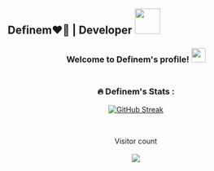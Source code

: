 ## Definem❤️‍🔥 | Developer <img src="https://media.giphy.com/media/mGcNjsfWAjY5AEZNw6/giphy.gif" width="50">

<!-- <h3 align="center">:octocat: English :octocat:</h3> -->



<!-- ---- DEFINEM'S SOCIALS ---- -->
<!--
<p align="center">
  <a href="https://linkedin.com/in/definem" target="blank"><img align="center" src="https://cdn.jsdelivr.net/npm/simple-icons@3.0.1/icons/linkedin.svg" alt="definem" 
    height="30" width="30" /></a>&nbsp;
  <a href="http://discord.com/users/дефинем#5371" target="blank"><img align="center" src="https://cdn.jsdelivr.net/npm/simple-icons@3.0.1/icons/discord.svg" alt="definem" 
    height="40" width="30" /></a>&nbsp;
  <a href="https://www.buymeacoffee.com/mdefineeq"><img align="center" alt="Buy me a Book" width="30px" src="https://cdn.jsdelivr.net/npm/simple-icons@3.0.1/icons/buymeacoffee.svg" /></a>
</p>

-->

<!-- ---- SAY WELCOME ---- -->

<h3 align="center">
Welcome to Definem's profile! 
  <img src="https://media.giphy.com/media/hvRJCLFzcasrR4ia7z/giphy.gif" width="28">
  <br>
  <br/>
  <!--
  <div class="badge-base LI-profile-badge" data-locale="ru_RU" data-size="medium" data-theme="dark" data-type="VERTICAL" data-vanity="muslimakhon-m-🇵🇸-290381297" data-version="v1">
  <a class="badge-base__link LI-simple-link" href="https://uz.linkedin.com/in/muslimakhon-%F0%9F%87%B5%F0%9F%87%B8-m-290381297?trk=profile-badge">
    Definem 🇵🇸
  </a>
  -->
</div>
</h3>

<!--

<details>

<summary>Hii theree</summary>

### Nice to meet you😁

![he he](https://myoctocat.com/assets/images/base-octocat.svg)

```ruby
   puts "Just for practise"
```
</details>

-->

<!-- ---- TYPING ANIMATION ABOUT DEFINEM ---- -->

<!--
<p align="center">
  <a href="https://github.com/DenverCoder1/readme-typing-svg">
    <img src="https://readme-typing-svg.herokuapp.com/?lines=Assalamu%20alaykum!;Currently%20Frontend%20developer;Programming%20languages:;TypeScript,%20JavaScript,;%20C%20and%20Python.;Frameworks%20and%20Libraries:;React,%20Vue,%20Nuxt,%20Pinia,%20Next.;Now%20Cyber%20Security%20Student.;Byee%20See%20U%20Soon!&center=true&width=440&height=45&color=f75c7e&vCenter=true&size=22"></a>
</p>

-->

<!-- ---- DEFINEM'S GITHUB STATS ---- -->

<div align="center">
  
  ### :fire: Definem's Stats :
  
[![GitHub Streak](http://github-readme-streak-stats.herokuapp.com?user=definem&theme=shades-of-purple&currStreakNum=16F11E&stroke=DD2727&ring=FCFB00EF&sideLabels=3028DD&dates=15DBDD&sideNums=48DD0C&border=FEFCF2&background=0C0202&fire=C0F70B&currStreakLabel=22DD05)](https://git.io/streak-stats)

</div>

<!-- ---- MOST USED LANGUAGES ---- -->

<!--

  [![Top Langs](https://github-readme-stats.vercel.app/api/top-langs/?username=definem&theme=chartreuse-dark)](https://github.com/anuraghazra/github-readme-stats)

-->

<!-- ---- PYTHON, GITHUB EXPLORE, LINUX, AND GITHUB LOGOS ---- -->
  
<!-- 
<p align="center">
  <img src="https://www.vectorlogo.zone/logos/python/python-icon.svg" width="60">
  <img src="https://raw.githubusercontent.com/github/explore/80688e429a7d4ef2fca1e82350fe8e3517d3494d/topics/visual-studio-code/visual-studio-code.png" width="60">
  <img src="https://www.vectorlogo.zone/logos/linux/linux-icon.svg" width="60">
  <img src="https://www.vectorlogo.zone/logos/github/github-icon.svg" width="60">
</p> 
-->

<!-- ---- TECHNOLOGIES ---- -->

<!---

<div align="center" display="block">

### Frontend

![HTML](https://img.shields.io/badge/-HTML-black?style=flat-square&logo=html5&logoColor=orange)
![CSS](https://img.shields.io/badge/-CSS-black?style=flat-square&logo=css3&logoColor=4444ff)
![Sass](https://img.shields.io/badge/-SASS-black?style=flat-square&logo=sass)
![Bootstrap](https://img.shields.io/badge/-Bootstrap-black?style=flat-square&logo=bootstrap)
![TailwindCss](https://img.shields.io/badge/-TailwindCss-black?style=flat-square&logo=tailwindcss)
![JavaScript](https://img.shields.io/badge/-JavaScript-black?style=flat-square&logo=javascript)
![TypeScript](https://img.shields.io/badge/-TypeScript-black?style=flat-square&logo=typescript)
![React](https://img.shields.io/badge/-React-black?style=flat-square&logo=react)
![ReactRouter](https://img.shields.io/badge/-ReactRouter-black?style=flat-square&logo=reactRouter)


### Backend 

![C](https://img.shields.io/badge/-C_prog_lang-black?style=flat-square&logo=c)
![Python](https://img.shields.io/badge/-Python-black?style=flat-square&logo=Python)
![JavaScript](https://img.shields.io/badge/-JavaScript-black?style=flat-square&logo=javascript)
![Nodejs](https://img.shields.io/badge/-Nodejs-black?style=flat-square&logo=Node.js)
![TypeScript](https://img.shields.io/badge/-TypeScript-black?style=flat-square&logo=typescript)
![MySQL](https://img.shields.io/badge/-MySQL-black?style=flat-square&logo=mysql)
![Python](https://img.shields.io/badge/-Python-black?style=flat-square&logo=python)
![QT](https://img.shields.io/badge/-Qt5-black?style=flat-square&logo=qt)

### 😎✨

![Git](https://img.shields.io/badge/-Git-black?style=flat-square&logo=git)
![GitHub](https://img.shields.io/badge/-GitHub-black?style=flat-square&logo=github)
![GitLab](https://img.shields.io/badge/-GitLab-black?style=flat-square&logo=gitlab)
![VisualStudio](https://img.shields.io/badge/-VisualStudio-black?style=flat-square&logo=visualstudio&logoColor=blue)
![PYcharm](https://img.shields.io/badge/-PyCharm-black?style=flat-square&logo=pycharm&logoColor=green)
![Sublime](https://img.shields.io/badge/-Sublime-black?style=flat-square&logo=sublimetext)
![Vim](https://img.shields.io/badge/-Vim-black?style=flat-square&logo=vim&logoColor=228B22)
![Terminal](https://img.shields.io/badge/-Terminal-black?style=flat-square&logo=terminal)
![Nano](https://img.shields.io/badge/-Nano-black?style=flat-square&logo=nano)


![Netlify](https://img.shields.io/badge/-Netlify-black?style=flat-square&logo=netlify)
![Vercel](https://img.shields.io/badge/-Vercel-black?style=flat-square&logo=vercel)
![NPM](https://img.shields.io/badge/-npm-black?style=flat-square&logo=npm)
![Postman](https://img.shields.io/badge/-Postman-black?style=flat-square&logo=postman)
![QT](https://img.shields.io/badge/-Qt-black?style=flat-square&logo=qt)

### 😎😁

![CounterStrike](https://img.shields.io/badge/-CounterStrike-black?style=flat-square&logo=counterstrike)
![Pubg](https://img.shields.io/badge/-PUBG-black?style=flat-square&logo=pubg)

### Technologies that I would like to learn in the future:

![NodeJs](https://img.shields.io/badge/-NodeJs-black?style=flat-square&logo=node.js)
![NestJs](https://img.shields.io/badge/-NestJs-black?style=flat-square&logo=nest.Js)
![NextJs](https://img.shields.io/badge/-NextJs-black?style=flat-square&logo=next.js)
![NuxtJs](https://img.shields.io/badge/-NuxtJs-black?style=flat-square&logo=nuxt.js)
![VueJs](https://img.shields.io/badge/-VueJs-black?style=flat-square&logo=vue.js)
![ExpressJs](https://img.shields.io/badge/-ExpressJs-black?style=flat-square&logo=expressjs)
![ElectronJs](https://img.shields.io/badge/-ElectronJs-black?style=flat-square&logo=electronjs)
![AntDesign](https://img.shields.io/badge/-AntDesign-black?style=flat-square&logo=antdesign)
![GraphQl](https://img.shields.io/badge/-GraphQl-black?style=flat-square&logo=graphql&logoColor=FF69B4)
![Jquery](https://img.shields.io/badge/-Jquery-black?style=flat-square&logo=jquery&logoColor=0476D0)
![NPM](https://img.shields.io/badge/-npm-black?style=flat-square&logo=npm)
  
</div>

<br>

<!-- ---- VISITOR COUNTER ---- -->

<br>

<p align="center"> 
  Visitor count
  <br>
  <br>
  <img src="https://profile-counter.glitch.me/definem/count.svg"/>
</p>


<!-- ---- LINUX CERTIFICATE FROM LINKEDIN ASSESMENT ---- -->

<!-- <img align="center" display="flex" src="https://github-production-user-asset-6210df.s3.amazonaws.com/120991965/255146387-5bf67f04-2bfc-46d6-a0ee-f790ea15930d.jpeg" alter="certificate"
        width="650"
        height="500"
    /> -->
